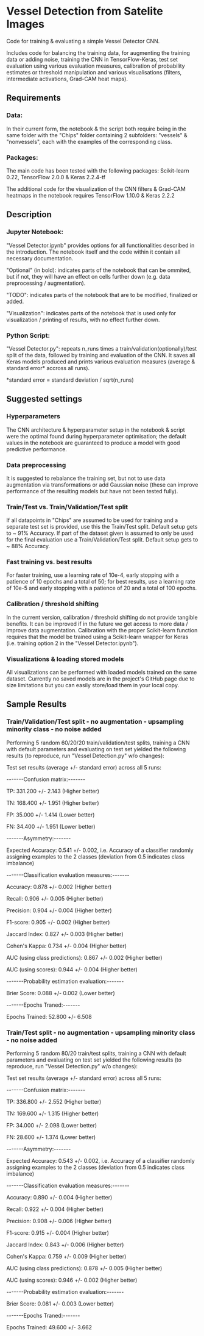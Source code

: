 # Vessel Detection from Satelite Images
Code for training & evaluating a simple Vessel Detector CNN.

Includes code for balancing the training data, for augmenting the training data or adding noise, training the CNN in TensorFlow-Keras, test set evaluation using various evaluation measures, calibration of probability estimates or threshold manipulation and various visualisations (filters, intermediate activations, Grad-CAM heat maps).

## Requirements
### Data:
In their current form, the notebook & the script both require being in the same folder with the "Chips" folder containing 2 subfolders: "vessels" & "nonvessels", each with the examples of the corresponding class.

### Packages:
The main code has been tested with the following packages: Scikit-learn 0.22, TensorFlow 2.0.0 & Keras 2.2.4-tf

The additional code for the visualization of the CNN filters & Grad-CAM heatmaps in the notebook requires TensorFlow 1.10.0 & Keras 2.2.2

## Description

### Jupyter Notebook:
"Vessel Detector.ipynb" provides options for all functionalities described in the introduction. The notebook itself and the code within it contain all necessary documentation.

"Optional" (in bold): indicates parts of the notebook that can be ommited, but if not, they will have an effect on cells further down (e.g. data preprocessing / augmentation).

"TODO": indicates parts of the notebook that are to be modified, finalized or added.

"Visualization": indicates parts of the notebook that is used only for visualization / printing of results, with no effect further down.

### Python Script:
"Vessel Detector.py": repeats n_runs times a train/validation(optionally)/test split of the data, followed by training and evaluation of the CNN. It saves all Keras models produced and prints various evaluation measures (average & standard error* accross all runs).

*standard error = standard deviation / sqrt(n_runs) 

## Suggested settings

### Hyperparameters
The CNN architecture & hyperparameter setup in the notebook & script were the optimal found during hyperparameter optimisation; the default values in the notebook are guaranteed to produce a model with good predictive performance.

### Data preprocessing 
It is suggested to rebalance the training set, but not to use data augmentation via transformations or add Gaussian noise (these can improve performance of the resulting models but have not been tested fully).

### Train/Test vs. Train/Validation/Test split
If all datapoints in "Chips" are assumed to be used for training and a separate test set is provided, use this the Train/Test split. Default setup gets to ~ 91% Accuracy. If part of the dataset given is assumed to only be used for the final evaluation use a Train/Validation/Test split. Default setup gets to ~ 88% Accuracy.

### Fast training vs. best results
For faster training, use a learning rate of 10e-4,  early stopping with a patience of 10 epochs and a total of 50; for best results, use a learning rate of 10e-5 and early stopping with a patience of 20 and a total of 100 epochs.

### Calibration / threshold shifting
In the current version, calibration / threshold shifting do not provide tangible benefits. It can be improved if in the future we get access to more data / improve data augmentation. Calibration with the proper Scikit-learn function requires that the model be trained using a Scikit-learn wrapper for Keras (i.e. training option 2 in the "Vessel Detector.ipynb").

### Visualizations & loading stored models
All visualizations can be performed with loaded models trained on the same dataset. Currently no saved models are in the project's GitHub page due to size limitations but you can easily store/load them in your local copy.

## Sample Results

### Train/Validation/Test split - no augmentation - upsampling minority class - no noise added
Performing 5 random 60/20/20 train/validation/test splits, training a CNN with default parameters and evaluating on test set yielded the following results (to reproduce, run "Vessel Detection.py" w/o changes):

Test set results (average +/- standard error) across all 5 runs:

-------Confusion matrix:-------

TP: 331.200 +/- 2.143   (Higher better)
 
TN: 168.400 +/- 1.951   (Higher better)

FP: 35.000 +/- 1.414    (Lower better)

FN: 34.400 +/- 1.951    (Lower better)

-------Asymmetry:-------

Expected Accuracy: 0.541 +/- 0.002, i.e. Accuracy of a classifier randomly assigning examples to the 2 classes (deviation from 0.5 indicates class imbalance)

-------Classification evaluation measures:-------

Accuracy:  0.878 +/- 0.002              		      (Higher better)

Recall:  0.906 +/- 0.005                		      (Higher better)

Precision:  0.904 +/- 0.004             		      (Higher better)

F1-score:  0.905 +/- 0.002              		      (Higher better)

Jaccard Index:  0.827 +/- 0.003         		      (Higher better)

Cohen's Kappa:  0.734 +/- 0.004                 (Higher better)

AUC (using class predictions):  0.867 +/- 0.002 (Higher better)

AUC (using scores):  0.944 +/- 0.004            (Higher better)

-------Probability estimation evaluation:-------

Brier Score:  0.088 +/- 0.002   (Lower better)

-------Epochs Traned:-------

Epochs Trained: 52.800 +/- 6.508

### Train/Test split - no augmentation - upsampling minority class - no noise added
Performing 5 random 80/20 train/test splits, training a CNN with default parameters and evaluating on test set yielded the following results (to reproduce, run "Vessel Detection.py" w/o changes):

Test set results (average +/- standard error) across all 5 runs:

-------Confusion matrix:-------

TP: 336.800 +/- 2.552   (Higher better)
 
TN: 169.600 +/- 1.315   (Higher better)

FP: 34.000 +/- 2.098    (Lower better)

FN: 28.600 +/- 1.374    (Lower better)

-------Asymmetry:-------

Expected Accuracy: 0.543 +/- 0.002, i.e. Accuracy of a classifier randomly assigning examples to the 2 classes (deviation from 0.5 indicates class imbalance)

-------Classification evaluation measures:-------

Accuracy:  0.890 +/- 0.004              		      (Higher better)

Recall:  0.922 +/- 0.004                		      (Higher better)

Precision:  0.908 +/- 0.006             		      (Higher better)

F1-score:  0.915 +/- 0.004              		      (Higher better)

Jaccard Index:  0.843 +/- 0.006         		      (Higher better)

Cohen's Kappa:  0.759 +/- 0.009                 (Higher better)

AUC (using class predictions):  0.878 +/- 0.005 (Higher better)

AUC (using scores):  0.946 +/- 0.002            (Higher better)

-------Probability estimation evaluation:-------

Brier Score:  0.081 +/- 0.003   (Lower better)

-------Epochs Traned:-------

Epochs Trained: 49.600 +/- 3.662
